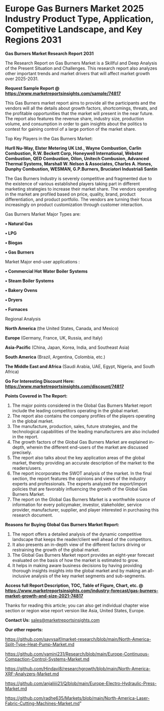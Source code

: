  # Europe Gas Burners Market 2025 Industry Product Type, Application, Competitive Landscape, and Key Regions 2031

<strong>Gas Burners Market Research Report 2031</strong>

The Research Report on Gas Burners Market is a Skillful and Deep Analysis of the Present Situation and Challenges. This research report also analyzes other important trends and market drivers that will affect market growth over 2025-2031.

<strong>Request Sample Report @ <a href=https://www.marketreportsinsights.com/sample/74817>https://www.marketreportsinsights.com/sample/74817</a></strong>

This Gas Burners market report aims to provide all the participants and the vendors will all the details about growth factors, shortcomings, threats, and the profitable opportunities that the market will present in the near future. The report also features the revenue share, industry size, production volume, and consumption in order to gain insights about the politics to contest for gaining control of a large portion of the market share.

Top Key Players in the Gas Burners Market:

<strong>Hurll Nu-Way, Elster Metering UK Ltd., Wayne Combustion, Carlin Combustion, R.W. Beckett Corp, Honeywell International, Webster Combustion, QED Combustion, Oilon, Unitech Combusion, Advanced Thermal Systems, Marshall W. Nelson & Associates, Charles A. Hones, Dunphy Combustion, WESMAN, G.P.Burners, Bruciatori Industriali Santin</strong>

The Gas Burners Industry is severely competitive and fragmented due to the existence of various established players taking part in different marketing strategies to increase their market share. The vendors operating in the market are profiled based on price, quality, brand, product differentiation, and product portfolio. The vendors are turning their focus increasingly on product customization through customer interaction.

Gas Burners Market Major Types are:

<strong>• Natural Gas

• LPG

• Biogas

• Gas Burners</strong>

Market Major end-user applications :

<strong>• Commercial Hot Water Boiler Systems

• Steam Boiler Systems

• Bakery Ovens

• Dryers

• Furnaces</strong>

Regional Analysis

</u><strong><b>North America</b></strong> (the United States, Canada, and Mexico)

<strong><b>Europe </b></strong>(Germany, France, UK, Russia, and Italy)

<strong><b>Asia-Pacific</b></strong> (China, Japan, Korea, India, and Southeast Asia)

<strong><b>South America</b></strong> (Brazil, Argentina, Colombia, etc.)

<strong><b>The Middle East and Africa</b></strong> (Saudi Arabia, UAE, Egypt, Nigeria, and South Africa)

<strong>Go For Interesting Discount Here: <a href=https://www.marketreportsinsights.com/discount/74817>https://www.marketreportsinsights.com/discount/74817</a></strong>

<strong>Points Covered in The Report:</strong>
<ol>
  <li>The major points considered in the Global Gas Burners Market report include the leading competitors operating in the global market.</li>
  <li>The report also contains the company profiles of the players operating in the global market.</li>
  <li>The manufacture, production, sales, future strategies, and the technological capabilities of the leading manufacturers are also included in the report.</li>
  <li>The growth factors of the Global Gas Burners Market are explained in-depth, wherein the different end-users of the market are discussed precisely.</li>
  <li>The report also talks about the key application areas of the global market, thereby providing an accurate description of the market to the readers/users.</li>
  <li>The report incorporates the SWOT analysis of the market. In the final section, the report features the opinions and views of the industry experts and professionals. The experts analyzed the export/import policies that are favorably influencing the growth of the Global Gas Burners Market.</li>
  <li>The report on the Global Gas Burners Market is a worthwhile source of information for every policymaker, investor, stakeholder, service provider, manufacturer, supplier, and player interested in purchasing this research document.</li>
</ol>
<strong>Reasons for Buying Global Gas Burners Market Report:</strong>

<ol>
  <li>The report offers a detailed analysis of the dynamic competitive landscape that keeps the reader/client well ahead of the competitors.</li>
  <li>It also presents an in-depth view of the different factors driving or restraining the growth of the global market.</li>
  <li>The Global Gas Burners Market report provides an eight-year forecast evaluated on the basis of how the market is estimated to grow.</li>
  <li>It helps in making aware business decisions by having providing thorough insights insights into the global market and by making an all-inclusive analysis of the key market segments and sub-segments.</li>
</ol>
<strong>Access full Report Description, TOC, Table of Figure, Chart, etc. @ <a href=https://www.marketreportsinsights.com/industry-forecast/gas-burners-market-growth-and-size-2021-74817>https://www.marketreportsinsights.com/industry-forecast/gas-burners-market-growth-and-size-2021-74817</a></strong>


Thanks for reading this article; you can also get individual chapter wise section or region wise report version like Asia, United States, Europe.

<strong>Contact Us:</strong>
sales@marketreportsinsights.com

<strong>Our other reports:</strong>

<a href=https://github.com/sayysaif/market-research/blob/main/North-America-Split-Type-Heat-Pump-Market.md>https://github.com/sayysaif/market-research/blob/main/North-America-Split-Type-Heat-Pump-Market.md</a>

<a href=https://github.com/yamini231/Research/blob/main/Europe-Continuous-Compaction-Control-Systems-Market.md>https://github.com/yamini231/Research/blob/main/Europe-Continuous-Compaction-Control-Systems-Market.md</a>

<a href=https://github.com/Hindavi8/researchgrowth/blob/main/North-America-XRF-Analyzers-Market.md>https://github.com/Hindavi8/researchgrowth/blob/main/North-America-XRF-Analyzers-Market.md</a>

<a href=https://github.com/anjaliiii21/Q/blob/main/Europe-Electro-Hydraulic-Press-Market.md>https://github.com/anjaliiii21/Q/blob/main/Europe-Electro-Hydraulic-Press-Market.md</a>

<a href=https://github.com/radhe635/Markets/blob/main/North-America-Laser-Fabric-Cutting-Machines-Market.md>https://github.com/radhe635/Markets/blob/main/North-America-Laser-Fabric-Cutting-Machines-Market.md</a>"
